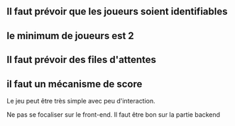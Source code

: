 
## Il faut prévoir que les joueurs soient identifiables
## le minimum de joueurs est 2
## Il faut prévoir des files d'attentes
## il faut un mécanisme de score

Le jeu peut être très simple avec peu d'interaction.


Ne pas se focaliser sur le front-end.
Il faut être bon sur la partie backend

